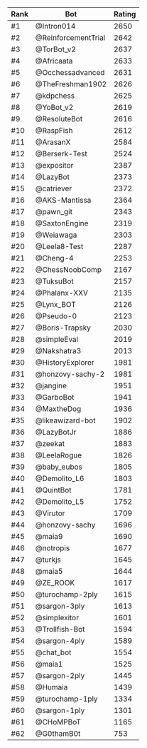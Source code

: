 Rank|Bot|Rating
---|---|---
#1|@Intron014|2650
#2|@ReinforcementTrial|2642
#3|@TorBot_v2|2637
#4|@Africaata|2633
#5|@Occhessadvanced|2631
#6|@TheFreshman1902|2626
#7|@kdpchess|2625
#8|@YoBot_v2|2619
#9|@ResoluteBot|2616
#10|@RaspFish|2612
#11|@ArasanX|2584
#12|@Berserk-Test|2524
#13|@expositor|2387
#14|@LazyBot|2373
#15|@catriever|2372
#16|@AKS-Mantissa|2364
#17|@pawn_git|2343
#18|@SaxtonEngine|2319
#19|@Weiawaga|2303
#20|@Leela8-Test|2287
#21|@Cheng-4|2253
#22|@ChessNoobComp|2167
#23|@TuksuBot|2157
#24|@Phalanx-XXV|2135
#25|@Lynx_BOT|2126
#26|@Pseudo-0|2123
#27|@Boris-Trapsky|2030
#28|@simpleEval|2019
#29|@Nakshatra3|2013
#30|@HistoryExplorer|1981
#31|@honzovy-sachy-2|1981
#32|@jangine|1951
#33|@GarboBot|1941
#34|@MaxtheDog|1936
#35|@likeawizard-bot|1902
#36|@LazyBotJr|1886
#37|@zeekat|1883
#38|@LeelaRogue|1826
#39|@baby_eubos|1805
#40|@Demolito_L6|1803
#41|@QuintBot|1781
#42|@Demolito_L5|1752
#43|@Virutor|1709
#44|@honzovy-sachy|1696
#45|@maia9|1690
#46|@notropis|1677
#47|@turkjs|1645
#48|@maia5|1644
#49|@ZE_ROOK|1617
#50|@turochamp-2ply|1615
#51|@sargon-3ply|1613
#52|@simplexitor|1601
#53|@Trollfish-Bot|1594
#54|@sargon-4ply|1589
#55|@chat_bot|1554
#56|@maia1|1525
#57|@sargon-2ply|1445
#58|@Humaia|1439
#59|@turochamp-1ply|1334
#60|@sargon-1ply|1301
#61|@CHoMPBoT|1165
#62|@G0thamB0t|753
